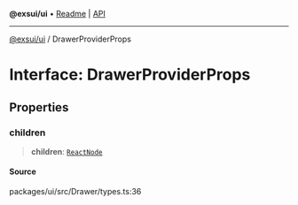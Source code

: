 **@exsui/ui** • [Readme](../README.md) \| [API](../globals.md)

***

[@exsui/ui](../README.md) / DrawerProviderProps

# Interface: DrawerProviderProps

## Properties

### children

> **children**: [`ReactNode`](../-internal-/type-aliases/ReactNode.md)

#### Source

packages/ui/src/Drawer/types.ts:36

